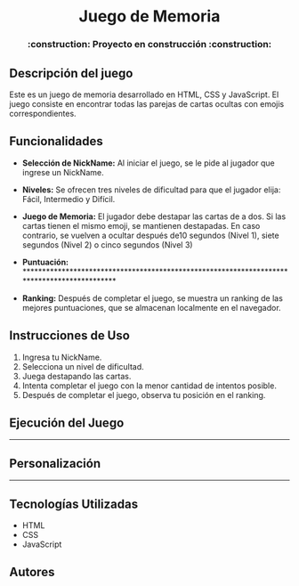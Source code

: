 <h1 align="center">Juego de Memoria</h1>
<h3 align="center">
:construction: Proyecto en construcción :construction:
</h3>

## Descripción del juego

Este es un juego de memoria desarrollado en HTML, CSS y JavaScript. El juego consiste en encontrar todas las parejas de cartas ocultas con emojis correspondientes.

## Funcionalidades

- **Selección de NickName:** Al iniciar el juego, se le pide al jugador que ingrese un NickName.

- **Niveles:** Se ofrecen tres niveles de dificultad para que el jugador elija: Fácil, Intermedio y Difícil.

- **Juego de Memoria:** El jugador debe destapar las cartas de a dos. Si las cartas tienen el mismo emoji, se mantienen destapadas. En caso contrario, se vuelven a ocultar
  después de10 segundos (Nivel 1), siete segundos (Nivel 2) o cinco segundos (Nivel 3)

- **Puntuación:** ********************************************************************************************
  
- **Ranking:** Después de completar el juego, se muestra un ranking de las mejores puntuaciones, que se almacenan localmente en el navegador.

## Instrucciones de Uso

1. Ingresa tu NickName.
2. Selecciona un nivel de dificultad.
3. Juega destapando las cartas.
4. Intenta completar el juego con la menor cantidad de intentos posible.
5. Después de completar el juego, observa tu posición en el ranking.

## Ejecución del Juego

******************************

## Personalización

********************

## Tecnologías Utilizadas

- HTML
- CSS
- JavaScript

## Autores



	
